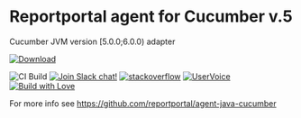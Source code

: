 # Reportportal agent for Cucumber v.5
Cucumber JVM version [5.0.0;6.0.0) adapter

[ ![Download](https://api.bintray.com/packages/epam/reportportal/agent-java-cucumber5/images/download.svg) ](https://bintray.com/epam/reportportal/agent-java-cucumber5/_latestVersion)

![CI Build](https://github.com/reportportal/agent-java-cucumber5/workflows/CI%20Build/badge.svg)
[![Join Slack chat!](https://reportportal-slack-auto.herokuapp.com/badge.svg)](https://reportportal-slack-auto.herokuapp.com)
[![stackoverflow](https://img.shields.io/badge/reportportal-stackoverflow-orange.svg?style=flat)](http://stackoverflow.com/questions/tagged/reportportal)
[![UserVoice](https://img.shields.io/badge/uservoice-vote%20ideas-orange.svg?style=flat)](https://rpp.uservoice.com/forums/247117-report-portal)
[![Build with Love](https://img.shields.io/badge/build%20with-❤%EF%B8%8F%E2%80%8D-lightgrey.svg)](http://reportportal.io?style=flat)


For more info see https://github.com/reportportal/agent-java-cucumber